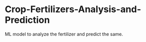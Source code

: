 # Crop-Fertilizers-Analysis-and-Prediction
ML model to analyze the fertilizer and predict the same.
